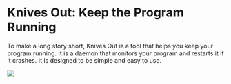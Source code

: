 
# Knives Out: Keep the Program Running

To make a long story short, Knives Out is a tool that helps you keep your program running. It is a daemon that monitors your program and restarts it if it crashes. It is designed to be simple and easy to use.

<img src="https://img1.doubanio.com/view/photo/l/public/p2882492018.webp">

